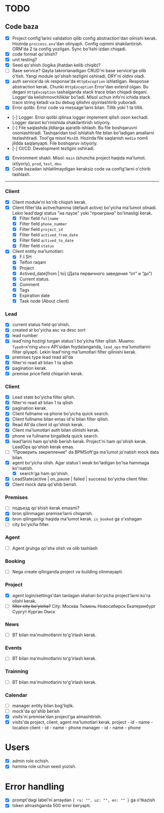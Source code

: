# TODO

## Code baza
- [x] Project config'larini validation qilib config abstraction'dan olinishi kerak. Hozirda `proccess.env`'dan olinyapti. Config oqimini shakilantirish. ORM'da 2 ta config yozilgan. Sync bo'lishi izdan chiqadi.
- [x] code format qo'shish?
- [x] unit testing?
- [x] Seed qo'shish (logika jihatdan kelib chiqib)?
- [ ] Base service? Qayta takrorlanadigan CRUD'ni base service'ga olib o'tish. Yangi module qo'shish tezligini oshiradi, DRY'ni oldini oladi.
- [x] auth service'da ok response'da `HttpException` ishlatilgan. Response abstraction kerak. Chunki `HttpException` Error'dan extend olgan. Bu degani `HttpException` tashalganda stack trace bilan chiqadi degani. Logger'da kelishmovchiliklar bo'ladi. Misol uchun info'ni ichida stack trace string keladi va bu debug qilishni qiyinlashtirib yuboradi.
- [x] Error qolibi. Error code va message'larni bilan. Tillik yoki 1 ta tillik.
- [-] Logger. Error qolibi qilinsa logger implement qilish oson kechadi. Logger daraxt ko'rinishida shakilantirish ixtiyoriy.
- [-] File saqlashda jildlarga ajaratib ishlash. Bu file boshqaruvni osonlashtiradi. Tashqaridan tool ishlatish file bilan bo'ladigan amallarni tezlashtiradi. Tool'ga misol `MinIO`. Hozirda file saqlanish `media` nomli jildda saqlanyapti. File boshqaruv ixtiyoriy.
- [-] CI/CD. Development tezligini oshiradi.
- [x] Environment shakli. Misol: `main` (shuncha project haqida ma'lumot. ixtiyoriy), `prod`, `test`, `dev`.
- [x] Code bazadan ishlatilmaydigan keraksiz code va config'larni o'chirib tashlash.

---
### Client
- [x] Client module'ni ko'rib chiqish kerak.
- [x] Client filter'ida active/hamma (default active) bo'yicha ma'lumot olinadi. 
    Lekin lead'dagi status "на паузе" yoki "проиграна" bo'lmasligi kerak.
    - [x] Filter field `fullname`
    - [x] Filter field `phone_number`
    - [x] Filter field `project_id`
    - [x] Filter field `actived_from_date`
    - [x] Filter field `actived_to_date`
    - [x] Filter field `status`
- [x] Client entity ma'lumotlari:
    - [x] F.I.SH
    - [x] Telfon raqam
    - [x] Project
    - [x] Actived_date[from | to] (Дата первичного заведения “от” и “до”)
    - [x] Current status.
    - [x] Comment
    - [x] Tags
    - [x] Expiration date
    - [x] Task node (About client)

### Lead
- [x] current status field qo'shish.
- [x] created at bo'yicha asc va desc sort
- [x] lead number
- [x] lead'ning hozirgi turgan status'i bo'yicha filter qilish.
    Muamo: `TypeOrm`'ning `where` API'sidan foydalanganda, `lead_ops` ma'lumotlarini filter qilyapti. Lekin lead'ning ma'lumotlari filter qilinishi kerak.
- [x] premises type lead read all'da
- [x] filter'ni read all bilan 1 ta qilish
- [x] pagination kerak.
- [x] premise price field chiqarish kerak.

### Client
- [x] Lead state bo'yicha filter qilish.
- [x] filter'ni read all bilan 1 ta qilish
- [x] pagination kerak.
- [x] Client fullname va phone bo'yicha quick search.
- [x] Client fullname bilan emas id'si bilan filter qilish.
- [x] Read All'da client id qo'shish kerak.
- [x] Client ma'lumotlari auth bilan olinishi kerak. 
- [x] phone va fullname birgalikda quick search.
- [x] lead'larini ham qo'shib berish kerak. Project'ni ham qo'shish kerak. LeadOps qo'shish kerak emas.
- [ ] "Проверить закрепление" da BPMSoft'ga ma'lumot jo'natish mock data bilan.
- [x] agent bo'yicha olish. Agar status'i weak bo'ladigan bo'lsa hammaga ko'rsatish.
    - [x] search'ga ham qo'shish.
- [x] LeadState(active | on_pause | failed | success) bo'yicha client filter.
- [x] Client mock data qo'shib berish.

### Premises
- [ ] подъезд qo'shish kerak emasmi?
- [x] bron qilinmagan premise'larni chiqarish.
- [x] bron qilinganligi haqida ma'lumot kerak. `is_booked` ga o'xshagan
- [ ] city bo'yicha filter.

### Agent
- [ ] Agent gruhga qo'sha olish va olib tashlash

### Booking
- [ ] Nega create qilinganda project va building olinmayapti.

### Project
- [x] agent login/settings'dan tanlagan shahari bo'yicha project'larni ko'ra olishi kerak.
- [ ] ~~filter city bo'yicha?~~
    City:
        Москва
        Тюмень
        Новосибирск
        Екатеринбург
        Сургут
        Курган
        Омск

### News
- [ ] BT bilan ma'mulmotlarini to'g'irlash kerak.

### Events
- [ ] BT bilan ma'mulmotlarini to'g'irlash kerak.

### Trainning
- [ ] BT bilan ma'mulmotlarini to'g'irlash kerak.

### Calendar
- [ ] manager entity bilan bog'liqlik.
- [ ] mock'da qo'shib berish
- [X] visits'ni premise'dan project'ga almashtirish.
- [x] visits'da project, client, agent  ma'lumotlari kerak. 
    project
        - id
        - name
        - location
    client
        - id
        - name
        - phone
    manager
        - id
        - name
        - phone

# Users
- [x] admin role ochish.
- [x] hamma role uchun seed yozish.

# Error handling
- [x] prompt'dagi label'ni arraydan ```{ ru: "", uz: "", en: "" }``` ga o'tkazish
- [x] token almashganda 500 error beryapti.
